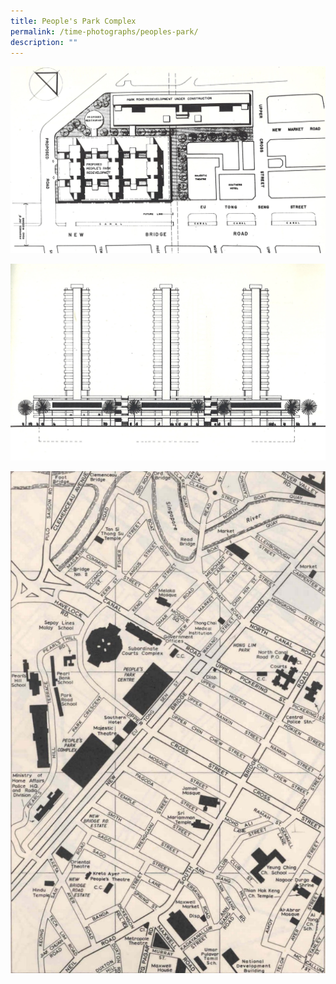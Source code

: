 ```yaml
---
title: People's Park Complex
permalink: /time-photographs/peoples-park/
description: ""
---
```

![](/images/Peoples%20Park%20Complex%20Site%20Plan.jpg)

![](/images/Peoples%20Park%20Complex%20Elevation.jpg)

![](/images/peoples-park-complex-street-map.jpg)